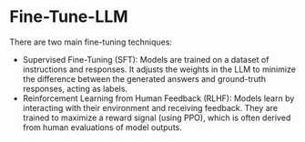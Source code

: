 # Fine-Tune-LLM
There are two main fine-tuning techniques:

- Supervised Fine-Tuning (SFT): Models are trained on a dataset of instructions and responses. It adjusts the weights in the LLM to minimize the difference between the generated answers and ground-truth responses, acting as labels.
- Reinforcement Learning from Human Feedback (RLHF): Models learn by interacting with their environment and receiving feedback. They are trained to maximize a reward signal (using PPO), which is often derived from human evaluations of model outputs.
